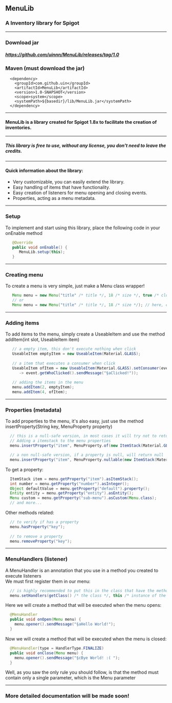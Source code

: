 ## MenuLib
### A Inventory library for Spigot

---

### Download jar
##### https://github.com/uinnn/MenuLib/releases/tag/1.0

### Maven (must download the jar)
```maven
  <dependency>
    <groupId>com.github.uin</groupId>
    <artifactId>MenuLib</artifactId>
    <version>1.0-SNAPSHOT</version>
    <scope>system</scope>
    <systemPath>${basedir}/lib/MenuLib.jar</systemPath>
  </dependency>
```


---

#### MenuLib is a library created for Spigot 1.8x to facilitate the creation of inventories. <br>

---

##### This library is free to use, without any license, you don't need to leave the credits. <br>

--- 

#### Quick information about the library:
- Very customizable, you can easily extend the library.
- Easy handling of items that have functionality.
- Easy creation of listeners for menu opening and closing events.
- Properties, acting as a menu metadata.

---

### Setup
To implement and start using this library,
place the following code in your onEnable method

```java
   @Override
   public void onEnable() {
      MenuLib.setup(this);
   }
```

--- 

### Creating menu
To create a menu is very simple, just make a Menu class wrapper!

```java
   Menu menu = new Menu("title" /* title */, 18 /* size */, true /* closeable */);
   // or
   Menu menu = new Menu("title" /* title */, 18 /* size */); // here, closeable is true
```

---

### Adding items 
To add items to the menu, simply create a UseableItem and use the method addItem(int slot, UseableItem item)

```java
   // a empty item, this don't execute nothing when click
   UseableItem emptyItem = new UseableItem(Material.GLASS);
   
   // a item that executes a consumer when click
   UseableItem ofItem = new UseableItem(Material.GLASS).setConsumer(event
      -> event.getWhoClicked().sendMessage("§aClicked!"));
      
   // adding the items in the menu
   menu.addItem(2, emptyItem);
   menu.addItem(4, ofItem);
```

---

### Properties (metadata)
To add properties to the menu, it's also easy, just use the method insertProperty(String key, MenuProperty property)

```java
  // this is a null-safe version, in most cases it will try not to return null
  // Adding a itemstack to the menu properties
  menu.insertProperty("item", MenuProperty.of(new ItemStack(Material.GLASS)));

  // a non null-safe version, if a property is null, will return null
  menu.insertProperty("item", MenuProperty.nullable(new ItemStack(Material.GLASS)));
```

To get a property:

```java
  ItemStack item = menu.getProperty("item").asItemStack();
  int number = menu.getProperty("number").asInteger();
  Object defaultValue = menu.getProperty("default").property();
  Entity entity = menu.getProperty("entity").asEntity();
  Menu custom = menu.getProperty("sub-menu").asCustom(Menu.class);
  // and more...
```

Other methods related:

```java
  // to verify if has a property
  menu.hasProperty("key");
      
  // to remove a property
  menu.removeProperty("key");
```

---

### MenuHandlers (listener)
A MenuHandler is an annotation that you use in a method you created to execute listeners <br>
We must first register them in our menu:

```java
  // is highly recommended to put this in the class that have the methods annoted with MenuHandler
  menu.setHandlers(getClass() /* the class */, this /* instance of the methods, in most cases a 'this' resolves */);
```

Here we will create a method that will be executed when the menu opens:

```java
  @MenuHandler
  public void onOpen(Menu menu) {
    menu.opener().sendMessage("§aHello World!");
  }
```

Now we will create a method that will be executed when the menu is closed:

```java
  @MenuHandler(type = HandlerType.FINALIZE)
  public void onClose(Menu menu) {
    menu.opener().sendMessage("§cBye World! :( ");
  }
```

Well, as you saw the only rule you should follow, is that the method must contain only a single parameter, which is the Menu parameter

---


### More detailed documentation will be made soon!











